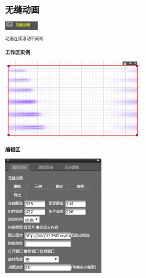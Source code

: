 # 无缝动画

![](/assets/wwqq_34.jpg)

动画连续滚动不间断

### 工作区实例

![](/assets/QQ34-1.png)

### 编辑区

![](/assets/QQ34-2.png)



